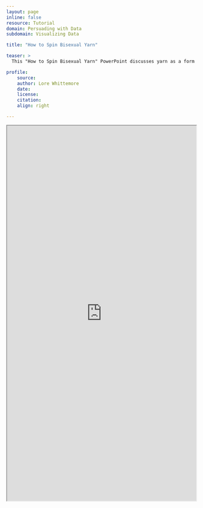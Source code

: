 ```yaml
---
layout: page
inline: false
resource: Tutorial
domain: Persuading with Data
subdomain: Visualizing Data

title: "How to Spin Bisexual Yarn"

teaser: >
  This "How to Spin Bisexual Yarn" PowerPoint discusses yarn as a form of data analysis. 

profile:
    source:
    author: Lore Whittemore
    date: 
    license: 
    citation:
    align: right

---
```


<iframe width="100%" height="1000" src="https://da4asandbox.github.io/curricularsite/assets/pdf/BisexualYarn.pdf" allowfullscreen>iFrame HERE</iframe>
